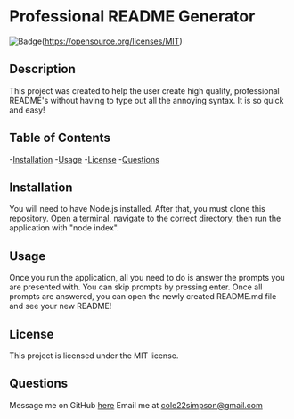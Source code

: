   # Professional README Generator

  ![Badge](https://img.shields.io/badge/License-MIT-red.svg)(https://opensource.org/licenses/MIT)

  ## Description

  This project was created to help the user create high quality, professional README's without having to type out all the annoying syntax. It is so quick and easy!

  ## Table of Contents

  -[Installation](#installation)
  -[Usage](#usage)
  -[License](#license)
  -[Questions](#questions)

  ## Installation

  You will need to have Node.js installed. After that, you must clone this repository. Open a terminal, navigate to the correct directory, then run the application with "node index".

  ## Usage

  Once you run the application, all you need to do is answer the prompts you are presented with. You can skip prompts by pressing enter. Once all prompts are answered, you can open the newly created README.md file and see your new README!

  ## License

  This project is licensed under the MIT license.

  ## Questions

  Message me on GitHub [here](github.com/cole22simpson)
  Email me at cole22simpson@gmail.com
